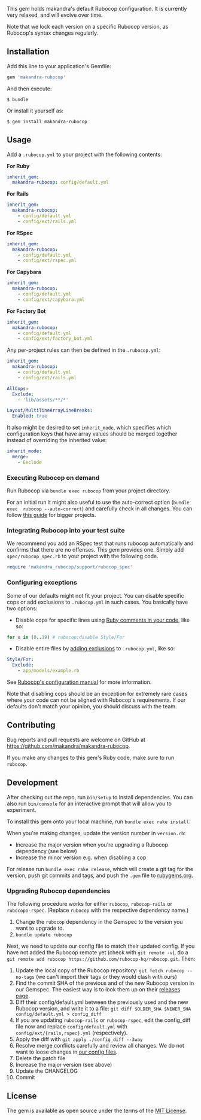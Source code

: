 This gem holds makandra's default Rubocop configuration.
It is currently very relaxed, and will evolve over time.

Note that we lock each version on a specific Rubocop version, as Rubocop's syntax changes regularly.


## Installation

Add this line to your application's Gemfile:

```ruby
gem 'makandra-rubocop'
```

And then execute:

```
$ bundle
```

Or install it yourself as:

```
$ gem install makandra-rubocop
```


## Usage

Add a `.rubocop.yml` to your project with the following contents:

**For Ruby**

```yaml
inherit_gem:
  makandra-rubocop: config/default.yml
```

**For Rails**

```yaml
inherit_gem:
  makandra-rubocop:
    - config/default.yml
    - config/ext/rails.yml
```

**For RSpec**

```yaml
inherit_gem:
  makandra-rubocop:
    - config/default.yml
    - config/ext/rspec.yml
```

**For Capybara**

```yaml
inherit_gem:
  makandra-rubocop:
    - config/default.yml
    - config/ext/capybara.yml
```

**For Factory Bot**

```yaml
inherit_gem:
  makandra-rubocop:
    - config/default.yml
    - config/ext/factory_bot.yml
```

Any per-project rules can then be defined in the `.rubocop.yml`:

```yaml
inherit_gem:
  makandra-rubocop:
    - config/default.yml
    - config/ext/rails.yml

AllCops:
  Exclude:
    - 'lib/assets/**/*'

Layout/MultilineArrayLineBreaks:
  Enabled: true
```

It also might be desired to set `inherit_mode`, which specifies which configuration keys that have
array values should be merged together instead of overriding the inherited value:

```yaml
inherit_mode:
  merge:
    - Exclude
```

### Executing Rubocop on demand
Run Rubocop via `bundle exec rubocop` from your project directory.

For an initial run it might also useful to use the auto-correct option (`bundle exec  rubocop --auto-correct`) and carefully check in all changes.
You can follow [this guide](https://makandracards.com/makandra/400093-adding-makandra-rubocop-to-an-existing-code-base) for bigger projects.

### Integrating Rubocop into your test suite
We recommend you add an RSpec test that runs rubocop automatically and confirms that there are no offenses.
This gem provides one. Simply add `spec/rubocop_spec.rb` to your project with the following code.

```ruby
require 'makandra_rubocop/support/rubocop_spec'
```

### Configuring exceptions
Some of our defaults might not fit your project. You can disable specific cops or add exclusions to `.rubocop.yml` in such cases. You basically have two options:

- Disable cops for specific lines using [Ruby comments in your code](https://github.com/rubocop-hq/rubocop/blob/master/manual/configuration.md#disabling-cops-within-source-code), like so:

```ruby
for x in (0..19) # rubocop:disable Style/For
```

- Disable entire files by [adding exclusions](https://github.com/rubocop-hq/rubocop/blob/master/manual/configuration.md#cop-specific-include-and-exclude) to `.rubocop.yml`, like so:

```yaml
Style/For:
  Exclude:
    - app/models/example.rb
```

See [Rubocop's configuration manual](https://github.com/rubocop-hq/rubocop/blob/master/manual/configuration.md) for more information.

Note that disabling cops should be an exception for extremely rare cases where your code can not be aligned with Rubocop's requirements.
If our defaults don't match your opinion, you should discuss with the team.


## Contributing

Bug reports and pull requests are welcome on GitHub at https://github.com/makandra/makandra-rubocop.

If you make any changes to this gem's Ruby code, make sure to run `rubocop`.


## Development

After checking out the repo, run `bin/setup` to install dependencies. You can also run `bin/console` for an interactive prompt that will allow you to experiment.

To install this gem onto your local machine, run `bundle exec rake install`.

When you're making changes, update the version number in `version.rb`:
- Increase the major version when you're upgrading a Rubocop dependency (see below)
- Increase the minor version e.g. when disabling a cop

For release run `bundle exec rake release`, which will create a git tag for the
version, push git commits and tags, and push the `.gem` file to [rubygems.org](https://rubygems.org).

### Upgrading Rubocop dependencies
The following procedure works for either `rubocop`, `rubocop-rails` or
`rubocopo-rspec`. (Replace `rubocop` with the respective dependency name.)

1. Change the `rubocop` dependency in the Gemspec to the version you want to
   upgrade to.
2. `bundle update rubocop`

Next, we need to update our config file to match their updated config. If
you have not added the Rubocop remote yet (check with `git remote -v`), do a
`git remote add rubocop https://github.com/rubocop-hq/rubocop.git`. Then:

1. Update the local copy of the Rubocop repository: `git fetch rubocop --no-tags`
   (we can't import their tags or they would clash with ours)
2. Find the commit SHA of the previous and of the new Rubocop version in our
   Gemspec. The easiest way is to look them up on their [releases page](https://github.com/rubocop/rubocop/releases).
3. Diff their config/default.yml between the previously used and the new Rubocop
   version, and write it to a file: `git diff $OLDER_SHA $NEWER_SHA config/default.yml > config_diff`
4. If you are updating `rubocop-rails` or `rubocop-rspec`, edit the config_diff
   file now and replace `config/default.yml` with `config/ext/{rails,rspec}.yml`
   (respectively).
5. Apply the diff with `git apply ./config_diff --3way`
6. Resolve merge conflicts carefully and review all changes. We do not want to
   loose changes in [our config files](https://github.com/makandra/makandra-rubocop/tree/master/config).
7. Delete the patch file
8. Increase the major version (see above)
9. Update the CHANGELOG
10. Commit


## License

The gem is available as open source under the terms of the [MIT License](https://opensource.org/licenses/MIT).
